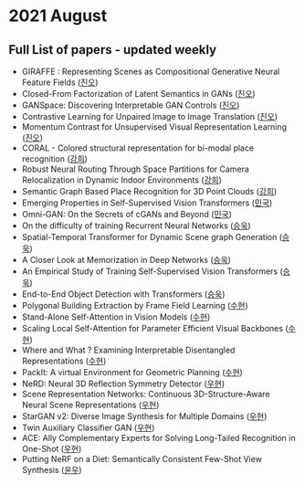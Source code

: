 # 2021 August
## Full List of papers - updated weekly
* GIRAFFE : Representing Scenes as Compositional Generative Neural Feature Fields ([진오](./summary/jinoh_1.md))
* Closed-From Factorization of Latent Semantics in GANs ([진오](./summary/jinoh_3.md))
* GANSpace: Discovering Interpretable GAN Controls ([진오](./summary/jinoh_4.md))
* Contrastive Learning for Unpaired Image to Image Translation ([진오](./summary/jinoh_6.md))
* Momentum Contrast for Unsupervised Visual Representation Learning ([진오](./summary/jinoh_7.md))
* CORAL - Colored structural representation for bi-modal place recognition ([강희](./summary/kanghee_2.md))
* Robust Neural Routing Through Space Partitions for Camera Relocalization in Dynamic Indoor Environments ([강희](./summary/kanghee_3.md))
* Semantic Graph Based Place Recognition for 3D Point Clouds ([강희](./summary/kanghee_5.md))
* Emerging Properties in Self-Supervised Vision Transformers ([민국](./summary/minguk_2.md))
* Omni-GAN: On the Secrets of cGANs and Beyond ([민국](./summary/minguk_4.md))
* On the difficulty of training Recurrent Neural Networks ([승욱](./summary/seungwook_2.md))
* Spatial-Temporal Transformer for Dynamic Scene graph Generation ([승욱](./summary/seungwook_3.md))
* A Closer Look at Memorization in Deep Networks ([승욱](./summary/seungwook_4.md))
* An Empirical Study of Training Self-Supervised Vision Transformers ([승욱](./summary/seungwook_5.md))
* End-to-End Object Detection with Transformers ([승욱](./summary/seungwook_6.md))
* Polygonal Building Extraction by Frame Field Learning ([수현](./summary/suhyeon_1.md))
* Stand-Alone Self-Attention in Vision Models ([수현](./summary/suhyeon_2.md))
* Scaling Local Self-Attention for Parameter Efficient Visual Backbones ([수현](./summary/suhyeon_3.md))
* Where and What ? Examining Interpretable Disentangled Representations ([수현](./summary/suhyeon_4.md))
* PackIt: A virtual Environment for Geometric Planning ([수현](./summary/suhyeon_5.md))
* NeRD: Neural 3D Reflection Symmetry Detector ([우현](./summary/woohyeon_2.md))
* Scene Representation Networks: Continuous 3D-Structure-Aware Neural Scene Representations ([우현](./summary/woohyeon_3.md))
* StarGAN v2: Diverse Image Synthesis for Multiple Domains ([우현](./summary/woohyeon_4.md))
* Twin Auxiliary Classifier GAN ([우현](./summary/woohyeon_5.md))
* ACE: Ally Complementary Experts for Solving Long-Tailed Recognition in One-Shot ([우현](./summary/woohyeon_6.md))
* Putting NeRF on a Diet: Semantically Consistent Few-Shot View Synthesis ([윤우](./summary/yoonwoo_3.md))
